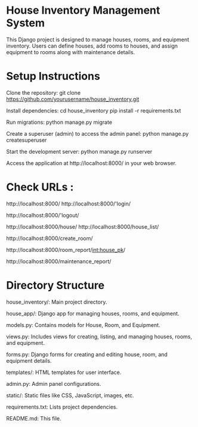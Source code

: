 # House Inventory Management System

This Django project is designed to manage houses, rooms, and equipment inventory. Users can define houses, add rooms to houses, and assign equipment to rooms along with maintenance details.

# Setup Instructions

Clone the repository:  git clone https://github.com/yourusername/house_inventory.git

Install dependencies:  cd house_inventory
pip install -r requirements.txt

Run migrations: python manage.py migrate


Create a superuser (admin) to access the admin panel:  python manage.py createsuperuser


Start the development server:   python manage.py runserver


Access the application at http://localhost:8000/ in your web browser.

# Check URLs :

 http://localhost:8000/
   http://localhost:8000/'login/
   
   http://localhost:8000/'logout/

   
   http://localhost:8000/house/
   http://localhost:8000/house_list/
   
   http://localhost:8000/create_room/
   
  http://localhost:8000/room_report/<int:house_pk>/
    
  http://localhost:8000/maintenance_report/


# Directory Structure

house_inventory/: Main project directory.

house_app/: Django app for managing houses, rooms, and equipment.

models.py: Contains models for House, Room, and Equipment.

views.py: Includes views for creating, listing, and managing houses, rooms, and equipment.

forms.py: Django forms for creating and editing house, room, and equipment details.

templates/: HTML templates for user interface.

admin.py: Admin panel configurations.

static/: Static files like CSS, JavaScript, images, etc.

requirements.txt: Lists project dependencies.

README.md: This file.




